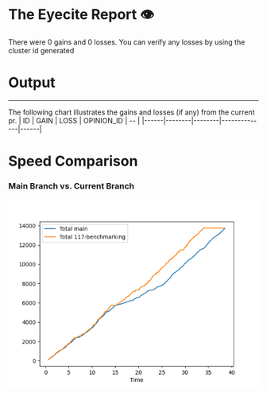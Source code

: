 # The Eyecite Report :eye:
There were 0 gains and 0 losses.
You can verify any losses by using the cluster id generated
# Output
---------

The following chart illustrates the gains and losses (if any) from the current pr.
| ID   | GAIN   | LOSS   | OPINION_ID   | --   |
|------|--------|--------|--------------|------|

# Speed Comparison
### Main Branch vs. Current Branch
![image](https://github.com/flooie/pingme/blob/main/pr8-time-comparison.png?raw=true)
